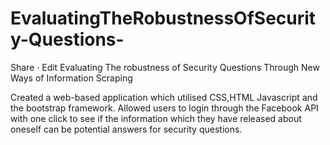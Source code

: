 # EvaluatingTheRobustnessOfSecurity-Questions-
 Share  · Edit Evaluating The robustness of Security Questions Through New Ways of Information Scraping

Created a web-based application which utilised CSS,HTML Javascript and the bootstrap framework. Allowed users to login through the Facebook API with one click to see if the information which they have released about oneself can be potential answers for security questions.
